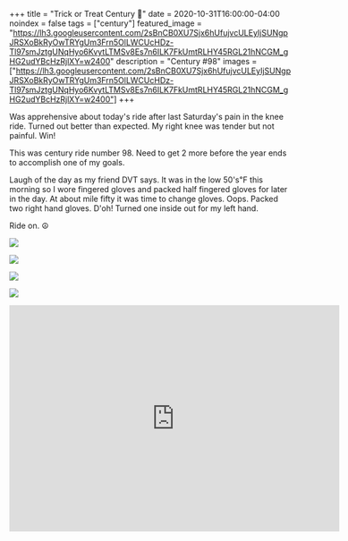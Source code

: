 +++
title =  "Trick or Treat Century 💯"
date = 2020-10-31T16:00:00-04:00
noindex = false
tags = ["century"]
featured_image = "https://lh3.googleusercontent.com/2sBnCB0XU7Sjx6hUfujvcULEyIjSUNgpJRSXoBkRyOwTRYgUm3Frn5OlLWCUcHDz-Tl97smJztgUNqHyo6KvytLTMSv8Es7n6ILK7FkUmtRLHY45RGL21hNCGM_gHG2udYBcHzRjlXY=w2400"
description = "Century #98"
images = ["https://lh3.googleusercontent.com/2sBnCB0XU7Sjx6hUfujvcULEyIjSUNgpJRSXoBkRyOwTRYgUm3Frn5OlLWCUcHDz-Tl97smJztgUNqHyo6KvytLTMSv8Es7n6ILK7FkUmtRLHY45RGL21hNCGM_gHG2udYBcHzRjlXY=w2400"]
+++

Was apprehensive about today's ride after last Saturday's pain in the knee ride. Turned out better than expected. My right knee was tender but not painful. Win!

This was century ride number 98. Need to get 2 more before the year ends to accomplish one of my goals. 

Laugh of the day as my friend DVT says. It was in the low 50's℉ this morning so I wore fingered gloves and packed half fingered gloves for later in the day. At about mile fifty it was time to change gloves. Oops. Packed two right hand gloves. D'oh! Turned one inside out for my left hand.

Ride on. ☮

<a href='https://lh3.googleusercontent.com/AiQYH61zcEHTHGyHDGvh3uuoHmcQc1TGULuQvciF9I4BSQoUQt3wF12Ek5urpg2VbICl0P1axijJUw66RBG2VZwgzDQ9vUZkgpkdVP2qkR0dCuqbxyrqaQ2_-tj_6QQZuyMI9aKsXms=w2400'><img src='https://lh3.googleusercontent.com/AiQYH61zcEHTHGyHDGvh3uuoHmcQc1TGULuQvciF9I4BSQoUQt3wF12Ek5urpg2VbICl0P1axijJUw66RBG2VZwgzDQ9vUZkgpkdVP2qkR0dCuqbxyrqaQ2_-tj_6QQZuyMI9aKsXms=w2400'></a>

<a href='https://lh3.googleusercontent.com/uZgY227FzPDfnZlGWks7b8PGlvQmujuKuvqUcpquLh2kJMSt9yi68SyrKHdHaaIjddJcMtIfibIPb1LivBm-ExAJiBkbZ6UMuTLL8rO3WsO9RCZY9xR6iPGJN3BeBk8rhkj-qVV8eSo=w2400'><img src='https://lh3.googleusercontent.com/uZgY227FzPDfnZlGWks7b8PGlvQmujuKuvqUcpquLh2kJMSt9yi68SyrKHdHaaIjddJcMtIfibIPb1LivBm-ExAJiBkbZ6UMuTLL8rO3WsO9RCZY9xR6iPGJN3BeBk8rhkj-qVV8eSo=w2400'></a>

<a href='https://lh3.googleusercontent.com/9PmdLZjapx6AtC5tqjUkrSZfNf8vXGnKbeTUSxvUrevxAxjO8AoSKRqMkWJZ0iP-zP4UXjhHqRt210yRhmJ_tdaCjQAm9JRESgNqBr_EnamYu_jQsyq9ymSOeNKNhUsEBSQ4gQ0eR5g=w2400'><img src='https://lh3.googleusercontent.com/9PmdLZjapx6AtC5tqjUkrSZfNf8vXGnKbeTUSxvUrevxAxjO8AoSKRqMkWJZ0iP-zP4UXjhHqRt210yRhmJ_tdaCjQAm9JRESgNqBr_EnamYu_jQsyq9ymSOeNKNhUsEBSQ4gQ0eR5g=w2400'></a>

<a href='https://lh3.googleusercontent.com/2sBnCB0XU7Sjx6hUfujvcULEyIjSUNgpJRSXoBkRyOwTRYgUm3Frn5OlLWCUcHDz-Tl97smJztgUNqHyo6KvytLTMSv8Es7n6ILK7FkUmtRLHY45RGL21hNCGM_gHG2udYBcHzRjlXY=w2400'><img src='https://lh3.googleusercontent.com/2sBnCB0XU7Sjx6hUfujvcULEyIjSUNgpJRSXoBkRyOwTRYgUm3Frn5OlLWCUcHDz-Tl97smJztgUNqHyo6KvytLTMSv8Es7n6ILK7FkUmtRLHY45RGL21hNCGM_gHG2udYBcHzRjlXY=w2400'></a>

<iframe height='405' width='590' frameborder='0' allowtransparency='true' scrolling='no' src='https://www.strava.com/activities/4268347656/embed/902dec481fc25b01da78df814bfb6183f501911e'></iframe>
